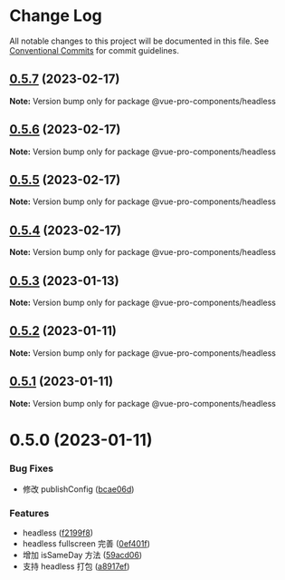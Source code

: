 # Change Log

All notable changes to this project will be documented in this file.
See [Conventional Commits](https://conventionalcommits.org) for commit guidelines.

## [0.5.7](https://github.com/cumt-robin/vue-pro-components/compare/@vue-pro-components/headless@0.5.6...@vue-pro-components/headless@0.5.7) (2023-02-17)

**Note:** Version bump only for package @vue-pro-components/headless

## [0.5.6](https://github.com/cumt-robin/vue-pro-components/compare/@vue-pro-components/headless@0.5.5...@vue-pro-components/headless@0.5.6) (2023-02-17)

**Note:** Version bump only for package @vue-pro-components/headless

## [0.5.5](https://github.com/cumt-robin/vue-pro-components/compare/@vue-pro-components/headless@0.5.4...@vue-pro-components/headless@0.5.5) (2023-02-17)

**Note:** Version bump only for package @vue-pro-components/headless

## [0.5.4](https://github.com/cumt-robin/vue-pro-components/compare/@vue-pro-components/headless@0.5.3...@vue-pro-components/headless@0.5.4) (2023-02-17)

**Note:** Version bump only for package @vue-pro-components/headless

## [0.5.3](https://github.com/cumt-robin/vue-pro-components/compare/@vue-pro-components/headless@0.5.2...@vue-pro-components/headless@0.5.3) (2023-01-13)

**Note:** Version bump only for package @vue-pro-components/headless

## [0.5.2](https://github.com/cumt-robin/vue-pro-components/compare/@vue-pro-components/headless@0.5.1...@vue-pro-components/headless@0.5.2) (2023-01-11)

**Note:** Version bump only for package @vue-pro-components/headless

## [0.5.1](https://github.com/cumt-robin/vue-pro-components/compare/@vue-pro-components/headless@0.5.0...@vue-pro-components/headless@0.5.1) (2023-01-11)

**Note:** Version bump only for package @vue-pro-components/headless

# 0.5.0 (2023-01-11)

### Bug Fixes

-   修改 publishConfig ([bcae06d](https://github.com/cumt-robin/vue-pro-components/commit/bcae06d05fc8c8f80426f232f4d70e99baef76fc))

### Features

-   headless ([f2199f8](https://github.com/cumt-robin/vue-pro-components/commit/f2199f84e4f7acb3585ad4a95d87c2949f193cc1))
-   headless fullscreen 完善 ([0ef401f](https://github.com/cumt-robin/vue-pro-components/commit/0ef401f19dc866c177cf25c0c6d882f833ef9672))
-   增加 isSameDay 方法 ([59acd06](https://github.com/cumt-robin/vue-pro-components/commit/59acd0611f92b533e430a5ee2e22d7ff7afd7e74))
-   支持 headless 打包 ([a8917ef](https://github.com/cumt-robin/vue-pro-components/commit/a8917ef49b5877382ef5a369ead64b10c3b32d84))
